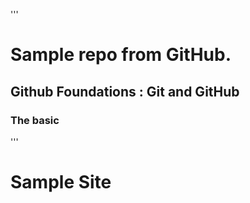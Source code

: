 '''
# Sample repo from GitHub.

## Github Foundations : Git and GitHub

### The basic
'''

# Sample Site 
